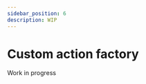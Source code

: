 ```yaml
---
sidebar_position: 6
description: WIP
---
```


# Custom action factory

<span class="chip chip--primary">Work in progress</span>

